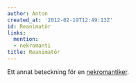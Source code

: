 ```yaml
---
author: Anton
created_at: '2012-02-19T12:49:13Z'
id: Reanimatör
links:
  mention:
  - nekromanti
title: Reanimatör
---
```


Ett annat beteckning för en [nekromantiker].

  [nekromantiker]: nekromanti
